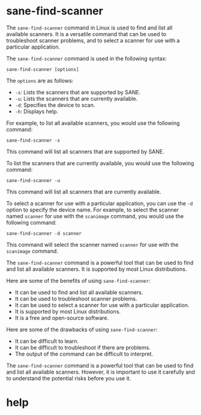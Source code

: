 # sane-find-scanner

The `sane-find-scanner` command in Linux is used to find and list all available scanners. It is a versatile command that can be used to troubleshoot scanner problems, and to select a scanner for use with a particular application.

The `sane-find-scanner` command is used in the following syntax:

```
sane-find-scanner [options]
```

The `options` are as follows:

* `-s`: Lists the scanners that are supported by SANE.
* `-u`: Lists the scanners that are currently available.
* `-d`: Specifies the device to scan.
* `-h`: Displays help.

For example, to list all available scanners, you would use the following command:

```
sane-find-scanner -s
```

This command will list all scanners that are supported by SANE.

To list the scanners that are currently available, you would use the following command:

```
sane-find-scanner -u
```

This command will list all scanners that are currently available.

To select a scanner for use with a particular application, you can use the `-d` option to specify the device name. For example, to select the scanner named `scanner` for use with the `scanimage` command, you would use the following command:

```
sane-find-scanner -d scanner
```

This command will select the scanner named `scanner` for use with the `scanimage` command.

The `sane-find-scanner` command is a powerful tool that can be used to find and list all available scanners. It is supported by most Linux distributions.

Here are some of the benefits of using `sane-find-scanner`:

* It can be used to find and list all available scanners.
* It can be used to troubleshoot scanner problems.
* It can be used to select a scanner for use with a particular application.
* It is supported by most Linux distributions.
* It is a free and open-source software.

Here are some of the drawbacks of using `sane-find-scanner`:

* It can be difficult to learn.
* It can be difficult to troubleshoot if there are problems.
* The output of the command can be difficult to interpret.

The `sane-find-scanner` command is a powerful tool that can be used to find and list all available scanners. However, it is important to use it carefully and to understand the potential risks before you use it.



# help 

```

```
